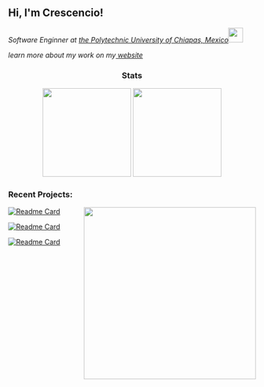 <h2> Hi, I'm Crescencio!</h2>



<p><em>Software Enginner at <a href="https://www.upchiapas.edu.mx/">the Polytechnic University of Chiapas, Mexico</a><img src="https://media.giphy.com/media/fYSnHlufseco8Fh93Z/giphy.gif" width="30"></br>

learn more about my work on my<a href="https://crescencs.github.io/portafolio/" target="_blank"> website</a>
</em></p>
<div align="center">
<h3>Stats</h3>
</div>

<div align="center">

  <img height="180em" src="https://github-readme-stats.vercel.app/api?username=Crescens-Henry&show_icons=true&theme=merko&include_all_commits=true&count_private=true" />

  <img height="180em" src="https://github-readme-stats.vercel.app/api/top-langs/?username=Crescens-Henry&layout=compact&langs_count=7&theme=merko"/>
  
</div>

<div>
<h3>Recent Projects:</h3>

<img src="https://static.wikia.nocookie.net/dandadan/images/1/1f/Okarun_Infobox.png/revision/latest?cb=20221005193525" align="right" width="350">

<!--https://static.wikia.nocookie.net/dandadan/images/1/1f/Okarun_Infobox.png/revision/latest?cb=20221005193525-->

<!--https://vainkeurz.com/wp-content/uploads/2021/10/chel.png-->

<!--https://static.wikia.nocookie.net/jujutsu-kaisen/images/c/cc/Yuta_volunteers_to_enter_a_colony_first.png/revision/latest/scale-to-width-down/214?cb=20220221204804-->
<!--https://static.wikia.nocookie.net/fridaynightfunking/images/f/ff/DenjiIdle.gif/revision/latest?cb=20220529030344-->

<!--https://ae01.alicdn.com/kf/H2eeed74705a54abe88f0cc271aee8361t/Insignias-de-motosierra-para-hombre-broches-Kawaii-coleccionables-de-Anime-Denji-Makima-Aki-Hayakawa-Power-Pins.png_640x640.png-->
<div>

  
[![Readme Card](https://github-readme-stats.vercel.app/api/pin/?username=Crescens-Henry&repo=Api_E-commerce&theme=merko)](https://github.com/Crescencs/Api_E-commerce)

[![Readme Card](https://github-readme-stats.vercel.app/api/pin/?username=Crescens-Henry&repo=Rick-and-Morty-ApiRest&theme=merko)](https://github.com/Crescencs/Rick-and-Morty-ApiRest)

[![Readme Card](https://github-readme-stats.vercel.app/api/pin/?username=Crescens-Henry&repo=formulario&theme=merko)](https://github.com/Crescencs/formulario)
</div>
 </div>
